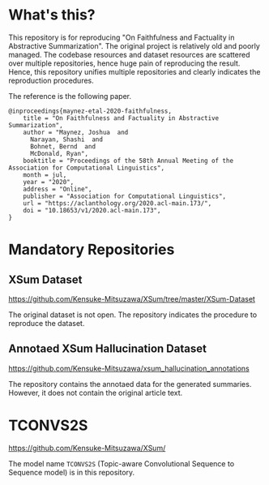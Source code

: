 # What's this?

This repository is for reproducing "On Faithfulness and Factuality in Abstractive Summarization".
The original project is relatively old and poorly managed. 
The codebase resources and dataset resources are scattered over multiple repositories, hence huge pain of reproducing the result.
Hence, this repository unifies multiple repositories and clearly indicates the reproduction procedures.

The reference is the following paper.

```
@inproceedings{maynez-etal-2020-faithfulness,
    title = "On Faithfulness and Factuality in Abstractive Summarization",
    author = "Maynez, Joshua  and
      Narayan, Shashi  and
      Bohnet, Bernd  and
      McDonald, Ryan",
    booktitle = "Proceedings of the 58th Annual Meeting of the Association for Computational Linguistics",
    month = jul,
    year = "2020",
    address = "Online",
    publisher = "Association for Computational Linguistics",
    url = "https://aclanthology.org/2020.acl-main.173/",
    doi = "10.18653/v1/2020.acl-main.173",
}
```

# Mandatory Repositories

## XSum Dataset

https://github.com/Kensuke-Mitsuzawa/XSum/tree/master/XSum-Dataset

The original dataset is not open.
The repository indicates the procedure to reproduce the dataset.

## Annotaed XSum Hallucination Dataset

https://github.com/Kensuke-Mitsuzawa/xsum_hallucination_annotations

The repository contains the annotaed data for the generated summaries.
However, it does not contain the original article text.

# TCONVS2S

https://github.com/Kensuke-Mitsuzawa/XSum/

The model name `TCONVS2S` (Topic-aware Convolutional Sequence to Sequence model) is in this repository. 
